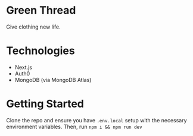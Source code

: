 # Green Thread

Give clothing new life.

# Technologies

- Next.js
- Auth0
- MongoDB (via MongoDB Atlas)

# Getting Started

Clone the repo and ensure you have `.env.local` setup with the necessary environment variables. Then, run `npm i && npm run dev`

